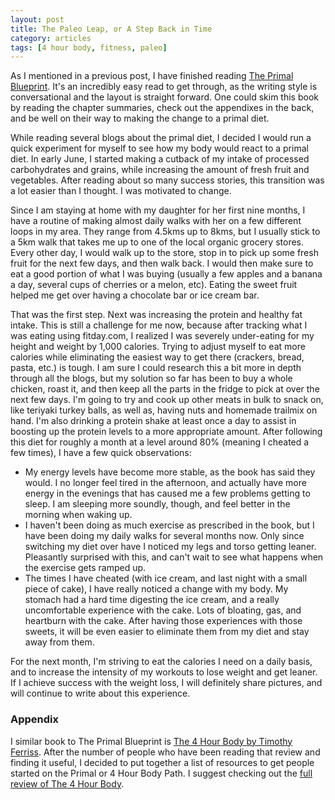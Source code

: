 ```yaml
---
layout: post
title: The Paleo Leap, or A Step Back in Time
category: articles
tags: [4 hour body, fitness, paleo]
---
```

 As I mentioned in a previous post, I have finished reading [The Primal Blueprint](http://www.amazon.ca/gp/product/0982207700?ie=UTF8&tag=fousid-20&linkCode=as2&camp=15121&creative=390961&creativeASIN=0982207700). It's an incredibly easy read to get through, as the writing style is conversational and the layout is straight forward. One could skim this book by reading the chapter summaries, check out the appendixes in the back, and be well on their way to making the change to a primal diet. 
 
 While reading several blogs about the primal diet, I decided I would run a quick experiment for myself to see how my body would react to a primal diet. In early June, I started making a cutback of my intake of processed carbohydrates and grains, while increasing the amount of fresh fruit and vegetables. After reading about so many success stories, this transition was a lot easier than I thought. I was motivated to change. 
 
Since I am staying at home with my daughter for her first nine months, I have a routine of making almost daily walks with her on a few different loops in my area. They range from 4.5kms up to 8kms, but I usually stick to a 5km walk that takes me up to one of the local organic grocery stores. Every other day, I would walk up to the store, stop in to pick up some fresh fruit for the next few days, and then walk back. I would then make sure to eat a good portion of what I was buying (usually a few apples and a banana a day, several cups of cherries or a melon, etc). Eating the sweet fruit helped me get over having a chocolate bar or ice cream bar. 

That was the first step. Next was increasing the protein and healthy fat intake. This is still a challenge for me now, because after tracking what I was eating using fitday.com, I realized I was severely under-eating for my height and weight by 1,000 calories. Trying to adjust myself to eat more calories while eliminating the easiest way to get there (crackers, bread, pasta, etc.) is tough. I am sure I could research this a bit more in depth through all the blogs, but my solution so far has been to buy a whole chicken, roast it, and then keep all the parts in the fridge to pick at over the next few days. I'm going to try and cook up other meats in bulk to snack on, like teriyaki turkey balls, as well as, having nuts and homemade trailmix on hand. I'm also drinking a protein shake at least once a day to assist in boosting up the protein levels to a more appropriate amount. After following this diet for roughly a month at a level around 80% (meaning I cheated a few times), I have a few quick observations: 

  * My energy levels have become more stable, as the book has said they would. I no longer feel tired in the afternoon, and actually have more energy in the evenings that has caused me a few problems getting to sleep. I am sleeping more soundly, though, and feel better in the morning when waking up.
  * I haven't been doing as much exercise as prescribed in the book, but I have been doing my daily walks for several months now. Only since switching my diet over have I noticed my legs and torso getting leaner. Pleasantly surprised with this, and can't wait to see what happens when the exercise gets ramped up.
  * The times I have cheated (with ice cream, and last night with a small piece of cake), I have really noticed a change with my body. My stomach had a hard time digesting the ice cream, and a really uncomfortable experience with the cake. Lots of bloating, gas, and heartburn with the cake. After having those experiences with those sweets, it will be even easier to eliminate them from my diet and stay away from them.
  
For the next month, I'm striving to eat the calories I need on a daily basis, and to increase the intensity of my workouts to lose weight and get leaner. If I achieve success with the weight loss, I will definitely share pictures, and will continue to write about this experience. 

### Appendix

I similar book to The Primal Blueprint is [The 4 Hour Body by Timothy Ferriss](/tag/4-hour-body/). After the number of people who have been reading that review and finding it useful, I decided to put together a list of resources to get people started on the Primal or 4 Hour Body Path. I suggest checking out the [full review of The 4 Hour Body](http://www.foursides.ca/the-4-hour-body-review/).
